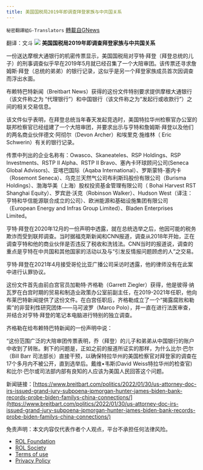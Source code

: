 ```yaml
---
title: 美国国税局2019年即调查拜登家族与中共国关系
---
```

`秘密翻譯組G-Translators` [轉載自GNews](https://gnews.org/zh-hans/1942291/)

翻译：文斗
![](https://assets.gnews.org/wp-content/uploads/2022/02/2.jpg)
**美国国税局2019年即调查拜登家族与中共国关系**

一份送达摩根大通银行的机密传票显示，美国国税局对亨特·拜登（拜登总统的儿子）的刑事调查似乎早在2019年5月就已经召集了一个大陪审团。该传票还寻求詹姆斯·拜登（总统的弟弟）的银行记录，这似乎是另一个拜登家族成员首次因调查而浮出水面。

布赖特巴特新闻（Breitbart News）获得的这份文件特别要求提供摩根大通银行（该文件称之为 “代理银行”）和中国银行（该文件称之为“发起行或收款行”）之间的相关交易信息。

该文件似乎表明，在拜登总统当年春天发起竞选时，美国特拉华州检察官办公室的联邦检察官已经组建了一个大陪审团，并要求出示与亨特和詹姆斯·拜登以及他们的两名商业伙伴德文·阿彻尔（Devon Archer）和埃里克·施维林（ Eric Schwerin）有关的银行记录。

传票中列出的企业名称有：Owasco、Skaneateles、RSP Holdings、RSP Investments、RSTP II Alpha、RSTP II Bravo、塞內卡环球顾问公司(Seneca Global Advisors)、亚喀巴国际（Aqaba International）、罗斯蒙特-塞内卡（Rosemont Seneca）、乌克兰天然气公司布利斯玛股份有限公司（Burisma Holdings）、渤海华美（上海）股权投资基金管理有限公司（ Bohai Harvest RST Shanghai Equity）、罗宾逊·沃克（Robinson Walker）、Hudson West（译注：亨特和华信能源联合成立的公司）、欧洲能源和基础设施集团有限公司（European Energy and Infras Group Limited）、Bladen Enterprises Limited。

亨特·拜登在2020年12月的一份声明中透露，就在总统选举之后，他因可能的税务欺诈而受到联邦调查。当时据福克斯新闻和CNN报道，调查从2018年开始，正在调查亨特和他的商业伙伴是否违反了税收和洗钱法。CNN当时的报道说，调查的重点是亨特在中共国和其他国家的活动以及与“引发反情报问题顾虑的人”之交易。

亨特·拜登在2021年4月接受哥伦比亚广播公司采访时透露，他的律师没有在此案中进行认罪协议。

这份文件首先由前白宫官员加勒特·齐格勒（Garrett Ziegler）获得，他是彼得·纳瓦罗在白宫时期的贸易和制造业政策办公室前副主任，在2019-2021年任职，他向布莱巴特新闻提供了这份文件。在白宫任职后，齐格勒成立了一个“揭露腐败和勒索”的非营利性研究团体——马可波罗（Marco Polo），并一直在进行法医审查，并结合对亨特·拜登的笔记本电脑进行特别的独立调查。

齐格勒在给布赖特巴特新闻的一份声明中说：

“这份范围广泛的大陪审团传票表明，乔（拜登）的儿子和弟弟从中国银行的账户中收到了转账。剩下的问题是，正如之前的报道所证实的那样，为什么比尔·巴尔（Bill Barr 司法部长）直接干预，以确保特拉华州的美国检察官对拜登家的调查在17个多月内不被公开，直到选举后。戴维•韦斯(David Weiss特拉华州的检查官)和比尔·巴尔或司法部内部有良知的人应该为美国人民回答这个问题。

新闻链接：[https://www.breitbart.com/politics/2022/01/30/us-attorney-doc-irs-issued-grand-jury-subpoena-jpmorgan-hunter-james-biden-bank-records-probe-biden-familys-china-connections/](https://www.breitbart.com/politics/2022/01/30/us-attorney-doc-irs-issued-grand-jury-subpoena-jpmorgan-hunter-james-biden-bank-records-probe-biden-familys-china-connections/)

 

免责声明：本文内容仅代表作者个人观点，平台不承担任何法律风险。

- [ROL Foundation](https://rolfoundation.org/)
- [ROL Society](https://rolsociety.org/)
- [Terms of use](https://gnews.org/terms-of-use-3/)
- [Privacy Policy](https://gnews.org/privacy-policy/)
